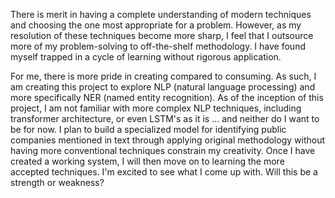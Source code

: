 There is merit in having a complete understanding of modern techniques and choosing the one most appropriate for a problem. However, as my resolution of these techniques become more sharp, I feel that I outsource more of my problem-solving to off-the-shelf methodology. I have found myself trapped in a cycle of learning without rigorous application. 

For me, there is more pride in creating compared to consuming. As such, I am creating this project to explore NLP (natural language processing) and more specifically NER (named entity recognition). As of the inception of this project, I am not familiar with more complex NLP techniques, including transformer architecture, or even LSTM's as it is ... and neither do I want to be for now. I plan to build a specialized model for identifying public companies mentioned in text through applying original methodology without having more conventional techniques constrain my creativity. Once I have created a working system, I will then move on to learning the more accepted techniques. I'm excited to see what I come up with. Will this be a strength or weakness?